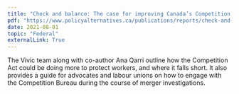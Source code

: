 ```yaml
---
title: "Check and balance: The case for improving Canada’s Competition Act to protect workers"
pdf: "https://www.policyalternatives.ca/publications/reports/check-and-balance"
date: 2021-08-01
topic: "Federal"
externalLink: True
---
```


The Vivic team along with co-author Ana Qarri outline how the Competition Act could
be doing more to protect workers, and where it falls short. It also provides a guide
for advocates and labour unions on how to engage with the Competition Bureau during
the course of merger investigations.
